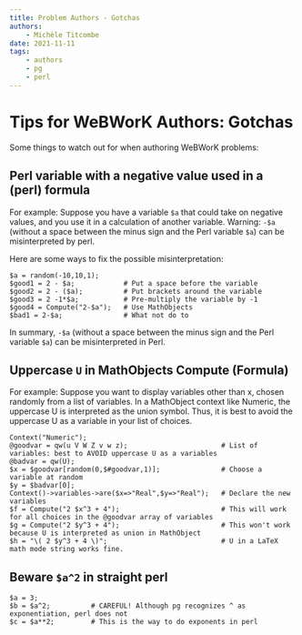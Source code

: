 ```yaml
---
title: Problem Authors - Gotchas
authors:
    - Michèle Titcombe
date: 2021-11-11
tags:
    - authors
    - pg
    - perl
---
```


# Tips for WeBWorK Authors: Gotchas

Some things to watch out for when authoring WeBWorK problems:

## Perl variable with a negative value used in a (perl) formula

For example:  Suppose you have a variable `$a` that could take on negative values,
and you use it in a calculation of another variable.
Warning: `-$a` (without a space between the minus sign and the Perl variable `$a`) can be misinterpreted by perl.

Here are some ways to fix the possible misinterpretation:  

```pg
$a = random(-10,10,1);  
$good1 = 2 - $a;            # Put a space before the variable  
$good2 = 2 - ($a);          # Put brackets around the variable  
$good3 = 2 -1*$a;           # Pre-multiply the variable by -1  
$good4 = Compute("2-$a");   # Use MathObjects  
$bad1 = 2-$a;               # What not do to
```

In summary, `-$a` (without a space between the minus sign and the Perl variable `$a`) can be misinterpreted in Perl.

## Uppercase `U` in MathObjects Compute (Formula)

For example: Suppose you want to display variables other than x, chosen randomly from a list of variables. In a MathObject context like Numeric, the uppercase U is interpreted as the union symbol. Thus, it is best to avoid the uppercase U as a variable in your list of choices.

```pg
Context("Numeric");
@goodvar = qw(u V W Z v w z);                       # List of variables: best to AVOID uppercase U as a variables
@badvar = qw(U);
$x = $goodvar[random(0,$#goodvar,1)];               # Choose a variable at random
$y = $badvar[0];
Context()->variables->are($x=>"Real",$y=>"Real");   # Declare the new variables 
$f = Compute("2 $x^3 + 4");                         # This will work for all choices in the @goodvar array of variables
$g = Compute("2 $y^3 + 4");                         # This won't work because U is interpreted as union in MathObject
$h = "\( 2 $y^3 + 4 \)";                            # U in a LaTeX math mode string works fine.
```

## Beware `$a^2` in straight perl

```pg
$a = 3;
$b = $a^2;          # CAREFUL! Although pg recognizes ^ as exponentiation, perl does not
$c = $a**2;         # This is the way to do exponents in perl
```